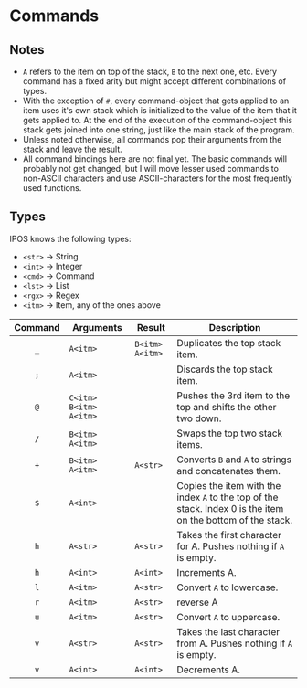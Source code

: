 # Commands

## Notes
* `A` refers to the item on top of the stack, `B` to the next one, etc. Every command has a fixed arity but might accept different combinations of types.
* With the exception of `#`, every command-object that gets applied to an item uses it's own stack which is initialized to the value of the item that it gets applied to. At the end of the execution of the command-object this stack gets joined into one string, just like the main stack of the program.
* Unless noted otherwise, all commands pop their arguments from the stack and leave the result.
* All command bindings here are not final yet. The basic commands will probably not get changed, but I will move lesser used commands to non-ASCII characters and use ASCII-characters for the most frequently used functions.

## Types
IPOS knows the following types:
* `<str>` -> String
* `<int>` -> Integer
* `<cmd>` -> Command
* `<lst>` -> List
* `<rgx>` -> Regex
* `<itm>` -> Item, any of  the ones above

Command | Arguments | Result | Description
:-----: | --------- | ------ | -----------
`_` | `A<itm>` | `B<itm> A<itm>` | Duplicates the top stack item.
`;` | `A<itm>` | ` ` | Discards the top stack item.
`@` | `C<itm> B<itm> A<itm>` | ` ` | Pushes the 3rd item to the top and shifts the other two down.
`/` | `B<itm> A<itm>` | ` ` | Swaps the top two stack items.
`+` | `B<itm> A<itm>` | `A<str>` | Converts `B` and `A` to strings and concatenates them.
`$` | `A<int>` | ` ` | Copies the item with the index `A` to the top of the stack. Index 0 is the item on the bottom of the stack.
`h` | `A<str>` | `A<str>` | Takes the first character for A. Pushes nothing if `A` is empty.
`h` | `A<int>` | `A<int>` | Increments A.
`l` | `A<itm>` | `A<str>` | Convert `A` to lowercase.
`r` | `A<itm>` | `A<str>` | reverse A
`u` | `A<itm>` | `A<str>` | Convert `A` to uppercase.
`v` | `A<str>` | `A<str>` | Takes the last character from A. Pushes nothing if `A` is empty.
`v` | `A<int>` | `A<int>` | Decrements A.